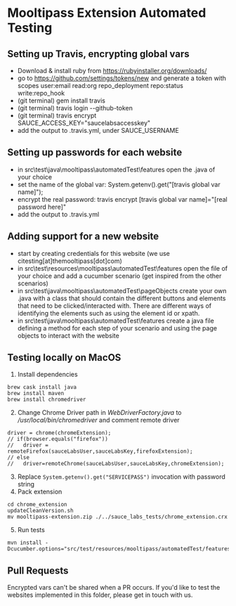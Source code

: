 Mooltipass Extension Automated Testing
======================================

Setting up Travis, encrypting global vars
-----------------------------------------
- Download & install ruby from https://rubyinstaller.org/downloads/  
- go to https://github.com/settings/tokens/new and generate a token with scopes user:email read:org repo_deployment repo:status write:repo_hook
- (git terminal) gem install travis
- (git terminal) travis login --github-token <generated token>
- (git terminal) travis encrypt SAUCE_ACCESS_KEY="saucelabsaccesskey"
- add the output to .travis.yml, under SAUCE_USERNAME

Setting up passwords for each website
-------------------------------------
- in src\test\java\mooltipass\automatedTest\features open the .java of your choice
- set the name of the global var: System.getenv().get("[travis global var name]");
- encrypt the real password: travis encrypt [travis global var name]="[real password here]"
- add the output to .travis.yml

Adding support for a new website
--------------------------------
- start by creating credentials for this website (we use citesting[at]themooltipass[dot]com)
- in src\test\resources\mooltipass\automatedTest\features open the file of your choice and add a cucumber scenario (get inspired from the other scenarios)
- in src\test\java\mooltipass\automatedTest\pageObjects create your own .java with a class that should contain the different buttons and elements that need to be clicked/interacted with. There are different ways of identifying the elements such as using the element id or xpath.
- in src\test\java\mooltipass\automatedTest\features create a java file defining a method for each step of your scenario and using the page objects to interact with the website

Testing locally on MacOS
-------------
1. Install dependencies
```
brew cask install java
brew install maven
brew install chromedriver
```
2. Change Chrome Driver path in _WebDriverFactory.java_ to _/usr/local/bin/chromedriver_ and comment remote driver
```
driver = chrome(chromeExtension);
// if(browser.equals("firefox"))
//   driver = remoteFirefox(sauceLabsUser,sauceLabsKey,firefoxExtension);
// else
//   driver=remoteChrome(sauceLabsUser,sauceLabsKey,chromeExtension);
```
3. Replace `System.getenv().get("SERVICEPASS")` invocation with password string
4. Pack extension
```
cd chrome_extension
updateCleanVersion.sh
mv mooltipass-extension.zip ./../sauce_labs_tests/chrome_extension.crx
```
5. Run tests
```
mvn install -Dcucumber.options="src/test/resources/mooltipass/automatedTest/features"
```

Pull Requests
-------------
Encrypted vars can't be shared when a PR occurs. If you'd like to test the websites implemented in this folder, please get in touch with us.